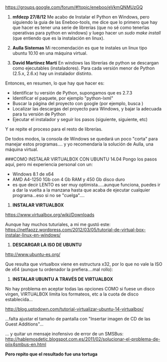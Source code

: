 https://groups.google.com/forum/#!topic/eneboo/eVkmQNMUzGQ


1. **mfdezp    27/8/12**
Me acabo de Instalar el Python en Windows, pero siguiendo la guia de las Eneboo-tools, me dice que lo primero que hay que hacer es tener una serie de librerías (que no sé como tenerlas operativas para python en windows) y luego hacer un 
_sudo make install_ (que entiendo que es la instalación en linux). 

2. **Aulla Sistemas**
Mi recomendación es que te instales un linux tipo ubuntu 10.10 en una máquina virtual.

3. **David Martínez Martí**
En windows las librerías de python se descargan como ejecutables (instaladores). Para cada versión menor de Python  (2.5.x, 2.6.x) hay un instalador distinto. 

Entonces, en resumen, lo que hay que hacer es: 

- Identificar tu versión de Python, supongamos que es 2.7.3 
- Identificar el paquete, por ejemplo "python-lxml" 
- Buscar la página del proyecto con google (por ejemplo, busca <python lxml>) 
- Localizar las descargas del proyecto para Windows, y bajar la 
adecuada para tu versión de Python 
- Ejecutar el instalador y seguir los pasos (siguiente, siguiente, etc) 

Y se repite el proceso para el resto de librerías. 

De todos modos, la consola de Windows se quedará un poco "corta" para 
manejar estos programas.... y yo recomendaría la solución de Aulla, 
una máquina virtual. 

###COMO INSTALAR VIRTUALBOX CON UBUNTU 14.04
Pongo los pasos aquí, pero mi experiencia personal con un:
* Windows 8.1 de x64
* AMD A4-1250 1Gb con 4 Gb RAM y 450 Gb disco duro
* es que decir LENTO es ser muy optimista.....aunque funciona, puedes ir a dar la vuelta a la manzana hasta que acaba de ejecutar cualquier programa...eso si no se "cuelga"....

1. **INSTALAR VIRTUALBOX**

https://www.virtualbox.org/wiki/Downloads

Aunque hay muchos tuturiales, a mi me gustó este:
https://netfaozz.wordpress.com/2012/03/05/tutorial-de-virtual-box-instalar-linux-en-windows/

1. **DESCARGAR LA ISO DE UBUNTU**

http://www.ubuntu-es.org/

Que resulta que virtualbox viene en estructura x32, por lo que no vale la ISO de x64 (aunque tu ordenador la prefiera....mal rollo):

1. **INSTALAR UBUNTU A TRAVÉS DE VIRTUALBOX**

No hay problema en aceptar todas las opciones COMO si fuese un disco virgen, VIRTUALBOX limita los formateos, etc a la cuota de disco establecida...

http://blog.uptodown.com/tutorial-virtualizar-ubuntu-14-virtualbox/

...falta ajustar el tamaño de pantalla con "Insertar imagen de CD de las Guest Additions"...

... y quitar un mensaje inofensivo de error de un SMSBus:
http://hablemosdetic.blogspot.com.es/2011/02/solucionar-el-problema-de-piix4smbus-en.html

**Pero repito que el resultado fue una tortuga**


